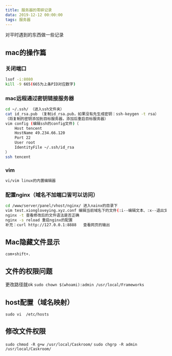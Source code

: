 ```yaml
---
title: 服务器的零碎记录
data: 2019-12-12 00:00:00
tags: 服务器
---
```


对平时遇到的东西做一些记录

<!-- more -->

## mac的操作篇

### 关闭端口

```bash
lsof -i:8080
kill -9 665(665为上条PID对应数字)
```

### mac远程通过密钥链接服务器

```bash
cd ~/.ssh/ （进入ssh文件夹）
cat id_rsa.pub （复制id_rsa.pub，如果没有先生成密钥：ssh-keygen -t rsa）
（将复制的密钥添加到目标服务器，添加后重启目标服务器）
vim config (编辑ssh的config文件)（
    Host tencent
    HostName 49.234.66.120
    Port 22
    User root
    IdentityFile ~/.ssh/id_rsa
）
ssh tencent
```

### vim

```bash
vi/vim linux的内置编辑器
```

### 配置nginx（域名不加端口皆可以访问）

```bash
cd /www/server/panel/vhost/nginx/ 进入nainx的目录下
vim test.xiongloveying.xyz.conf 编辑当前域名下的文件(:i--编辑文本、:x--退出文本、:wq--保存退出文本)
nginx -t 查看修改后的文件语法是否正确
nginx -s reload 重启nginx的配置
补充：curl http://127.0.0.1:8888   查看网页的输出
```

## Mac隐藏文件显示

`com+shift+.`

## 文件的权限问题

更改路径就ok
`sudo chown $(whoami):admin /usr/local/Frameworks`

## host配置（域名映射）

`sudo vi  /etc/hosts`

## 修改文件权限

`sudo chmod -R g+w /usr/local/Caskroom/`
`sudo chgrp -R admin /usr/local/Caskroom/`
